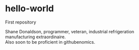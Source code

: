 # hello-world
First repository

Shane Donaldson, programmer, veteran, industrial refrigeration manufacturing extraordinaire.  
Also soon to be proficient in githubenomics.

